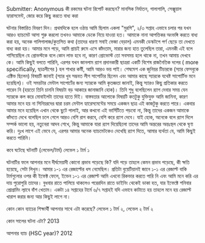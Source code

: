 Submitter: Anonymous
কী রকমের ঘটনা রিপোর্ট করছেন?
মানসিক নির্যাতন, গালাগালি, সেক্সুয়াল হ্যারাসমেন্ট, জোর করে কিছু করতে বাধ্য করা

ঘটনার বিস্তারিত বিবরণ দিন।
প্রথমদিকে হলে ওঠায় আমি ছিলাম একলা "মুরগি", ২/৩ সপ্তাহ এভাবে চলার পর যখন আরও ব্যাচমেট আসা শুরু করলো তখনও আমাকে ডেকে নিয়ে যাওয়া হত। আমাকে নানা আপত্তিকর অংভঙ্গি করতে বাধ্য করা হয়, অনেক গালিগালাজ/কুতসিত কথা (তাদের ধারণা সবাই ভেজা বেড়াল) এমনকী ডেস্কটপে পর্ণ ছেড়ে তা দেখতে বাধ্য করা হয়। আমার মনে পড়ে, আমি প্রায়ই রুমে এসে কাঁদতাম, মারার জন্য হাত তুলেছিল তারা, এমনকী এই বলে শাসিয়েছিল যে প্রোভস্টকে বলে কোন লাভ হবে না, কারণ প্রোভোস্ট তো সবসময় হলে থাকে না, তখন আমায় দেখবে কে।
আমি কিছুই বলতে পারিনি, এরপর যখন জানলাম র‍্যাগ প্রদানকারী ছাত্ররা একটি বিশেষ রাজনৈতিক দলের ( more specifically, ছাত্রলীগের ) হল শাখার কর্মী, আমি আরও ভয় পাই।  শেষমেশ এক জুনিয়র টিচারকে (স্যার ফেসবুকে এক্টিভ ছিলেন) বিষয়টি জানাই (স্যার খুব সম্ভবত লীগ সাপোর্টার ছিলেন এবং আমার কাছে স্যারকে যথেষ্ট সাপোর্টিভ মনে হয়েছিল)। ওই সময়টার মেন্টাল সাপোর্টের জন্য স্যারকে আমি কৃতজ্ঞতা জানাই, কিন্তু স্যারও কিছু প্রতিকার করতে পারেন নি (হয়তো তিনি চাননি বিষয়টা বড় আকারে জানাজানি হোক)। তিনি শুধু বলেছিলেন র‍্যাগ দেবার সময় যেন স্যারকে কল করে মোবাইলটা তাদের হাতে দিই। বাস্তবতার আলোকে বিষয়টি কতটুকু যুক্তিযুক্ত আমি জানিনা, কারণ আমার মনে হয় না সিনিয়রদের দ্বারা চরম মেন্টাল হ্যারেসমেন্টের সময়ে একজন ছাত্র এই কাজটুকু করতে পারে।
একবার আমার মনে হয়েছিল এখান থেকে ছুটে পালাই, আর কখনো এই ভার্সিটিতে পড়বো না, কিন্তু তাদের একজন আমাকে কাঁদতে দেখে বলেছিল চলে গেলে আরও বেশি রাগ করবে, বেশি করে র‍্যাগ দেবে।  যাই হোক, অনেকে বলে র‍্যাগ দিলে সম্পর্ক ভালো হয়, নতুনেরা আদব শেখে, কিন্তু আমাকে যারা র‍্যাগ দিয়েছিলো তাদের আমি অন্তরের অন্তঃস্থল থেকে ঘৃণা করি। দুঃখ লাগে এই ভেবে যে, এরপর আমার অনেক ব্যাচমেটকেও দেখেছি র‍্যাগ দিতে, আমার ব্যর্থতা যে, আমি কিছুই করতে পারিনি।

কবে ঘটেছে ঘটনাটি (লেভেল/টার্ম)
লেভেল ১ টার্ম ১

ঘটনাটির ফলে আপনার মনে দীর্ঘমেয়াদী কোনো প্রভাব পড়েছে কি? যদি পড়ে তাহলে কেমন প্রভাব পড়েছে, কী ক্ষতি হয়েছে, সেটা লিখুন।
আমার ১-১ এর রেজাল্টের ধস নেমেছিল। প্রতিটা বুয়েটিয়ানই জানে ১-১ এর রেজাল্ট বাকি টার্মগুলোর ওপর কী ইফেক্ট ফেলে, ইভেন ১-১ এর রেজাল্ট আমি এখনো রিকভার করতে পারি নি এবং আমি মনে করি এর দায় পুরোপুরি তাদের। বুধবার রাতে পালিয়ে থাকলেও পরেরদিন রাতে ডাইনিং থেকেই ডাকা হত, যার ইফেক্টে শনিবার প্রোগ্রামিং ল্যাবে বাঁশ খেতাম। একটা ১৪ সপ্তাহের টার্মে ৬/৭ সপ্তাহই যদি এভাবে কাটাতে হয় তাহলে মনে হয় রেজাল্ট খারাপ করার জন্য আর কিছুই লাগে না।

কোন কোন ব্যাচের শিক্ষার্থী আপনার সাথে এটা করেছে?
লেভেল ১ টার্ম ২, লেভেল ২ টার্ম ২

কোন সালের ঘটনা এটা?
2013

আপনার ব্যাচ (HSC year)?
2012